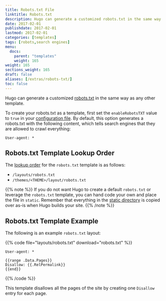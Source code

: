 ```yaml
---
title: Robots.txt File
linktitle: Robots.txt
description: Hugo can generate a customized robots.txt in the same way as any other template.
date: 2017-02-01
publishdate: 2017-02-01
lastmod: 2017-02-01
categories: [templates]
tags: [robots,search engines]
menu:
  docs:
    parent: "templates"
    weight: 165
weight: 165
sections_weight: 165
draft: false
aliases: [/extras/robots-txt/]
toc: false
---
```


Hugo can generate a customized [robots.txt][robots] in the same way as any other template.

To create your robots.txt as a template, first set the `enableRobotsTXT` value to `true` in your [configuration file][config]. By default, this option generates a robots.txt with the following content, which tells search engines that they are allowed to crawl everything:

```http
User-agent: *
```

## Robots.txt Template Lookup Order

The [lookup order][lookup] for the `robots.txt` template is as follows:

* `/layouts/robots.txt`
* `/themes/<THEME>/layout/robots.txt`

{{% note %}}
If you do not want Hugo to create a default `robots.txt` or leverage the `robots.txt` template, you can hand code your own and place the file in `static`. Remember that everything in the [static directory](/getting-started/directory-structure/) is copied over as-is when Hugo builds your site.
{{% /note %}}

## Robots.txt Template Example

The following is an example `robots.txt` layout:

{{% code file="layouts/robots.txt" download="robots.txt" %}}
```http
User-agent: *

{{range .Data.Pages}}
Disallow: {{.RelPermalink}}
{{end}}
```
{{% /code %}}

This template disallows all the pages of the site by creating one `Disallow` entry for each page.

[config]: /getting-started/configuration/
[lookup]: /templates/lookup-order/
[robots]: http://www.robotstxt.org/
